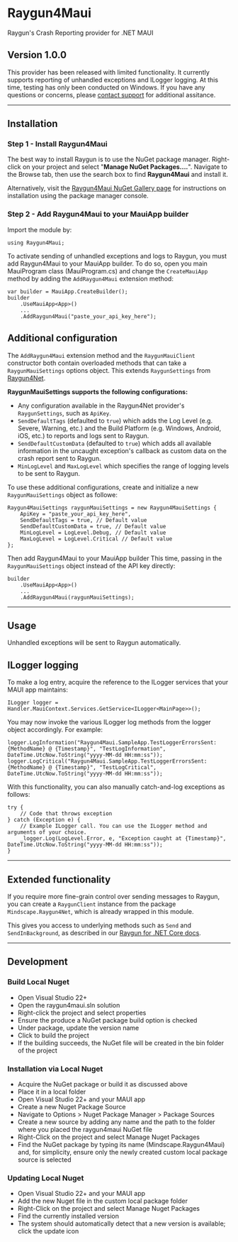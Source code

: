 # Raygun4Maui

Raygun's Crash Reporting provider for .NET MAUI

## Version 1.0.0
This provider has been released with limited functionality. It currently supports reporting of unhandled exceptions and ILogger logging. At this time, testing has only been conducted on Windows. If you have any questions or concerns, please [contact support](https://raygun.com/about/contact) for additional assitance.

---

## Installation

### Step 1 - Install Raygun4Maui

The best way to install Raygun is to use the NuGet package manager. Right-click on your project and select "**Manage NuGet Packages....**". Navigate to the Browse tab, then use the search box to find **Raygun4Maui** and install it.

Alternatively, visit the [Raygun4Maui NuGet Gallery page](https://nuget.org/packages/Raygun4Maui) for instructions on installation using the package manager console.

### Step 2 - Add Raygun4Maui to your MauiApp builder

Import the module by:

```
using Raygun4Maui;
```

To activate sending of unhandled exceptions and logs to Raygun, you must add Raygun4Maui to your MauiApp builder. To do so, open you main MauiProgram class (MauiProgram.cs) and change the `CreateMauiApp` method by adding the `AddRaygun4Maui` extension method:

```
var builder = MauiApp.CreateBuilder();
builder
    .UseMauiApp<App>()
    ...
    .AddRaygun4Maui("paste_your_api_key_here");
```

## Additional configuration

The `AddRaygun4Maui` extension method and the `RaygunMauiClient` constructor both contain overloaded methods that can take a `RaygunMauiSettings` options object. This extends `RaygunSettings` from [Raygun4Net](https://raygun.com/documentation/language-guides/dotnet/crash-reporting/net-core/).

**RaygunMauiSettings supports the following configurations:**
- Any configuration available in the Raygun4Net provider's `RaygunSettings`, such as `ApiKey`.
- `SendDefaultTags` (defaulted to `true`) which adds the Log Level (e.g. Severe, Warning, etc.) and the Build Platform (e.g. Windows, Android, iOS, etc.) to reports and logs sent to Raygun.
- `SendDefaultCustomData` (defaulted to `true`) which adds all available information in the uncaught exception's callback as custom data on the crash report sent to Raygun.
- `MinLogLevel` and `MaxLogLevel` which specifies the range of logging levels to be sent to Raygun.

To use these additional configurations, create and initialize a new `RaygunMauiSettings` object as followe:

```
Raygun4MauiSettings raygunMauiSettings = new Raygun4MauiSettings {
    ApiKey = "paste_your_api_key_here",
    SendDefaultTags = true, // Default value
    SendDefaultCustomData = true, // Default value
    MinLogLevel = LogLevel.Debug, // Default value
    MaxLogLevel = LogLevel.Critical // Default value
};
```

Then add Raygun4Maui to your MauiApp builder This time, passing in the `RaygunMauiSettings` object instead of the API key directly:

```
builder
    .UseMauiApp<App>()
    ...
    .AddRaygun4Maui(raygunMauiSettings);
```

---

## Usage

Unhandled exceptions will be sent to Raygun automatically.

## ILogger logging

To make a log entry, acquire the reference to the ILogger services that your MAUI app maintains:

```
ILogger logger = Handler.MauiContext.Services.GetService<ILogger<MainPage>>();
```

You may now invoke the various ILogger log methods from the logger object accordingly. For example:

```
logger.LogInformation("Raygun4Maui.SampleApp.TestLoggerErrorsSent: {MethodName} @ {Timestamp}", "TestLogInformation", DateTime.UtcNow.ToString("yyyy-MM-dd HH:mm:ss"));
logger.LogCritical("Raygun4Maui.SampleApp.TestLoggerErrorsSent: {MethodName} @ {Timestamp}", "TestLogCritical", DateTime.UtcNow.ToString("yyyy-MM-dd HH:mm:ss"));
```

With this functionality, you can also manually catch-and-log exceptions as follows:

```
try {
    // Code that throws exception
} catch (Exception e) {
    // Example ILogger call. You can use the ILogger method and arguments of your choice.
    _logger.Log(LogLevel.Error, e, "Exception caught at {Timestamp}", DateTime.UtcNow.ToString("yyyy-MM-dd HH:mm:ss"));
}
```

---

## Extended functionality

If you require more fine-grain control over sending messages to Raygun, you can create a `RaygunClient` instance from the package `Mindscape.Raygun4Net`, which is already wrapped in this module. 

This gives you access to underlying methods such as `Send` and `SendInBackground`, as described in our [Raygun for .NET Core docs](https://raygun.com/documentation/language-guides/dotnet/crash-reporting/net-core/).

---

## Development

### Build Local Nuget
* Open Visual Studio 22+
* Open the raygun4maui.sln solution
* Right-click the project and select properties
* Ensure the produce a NuGet package build option is checked
* Under package, update the version name
* Click to build the project
* If the building succeeds, the NuGet file will be created in the bin folder of the project

### Installation via Local Nuget
* Acquire the NuGet package or build it as discussed above
* Place it in a local folder
* Open Visual Studio 22+ and your MAUI app
* Create a new Nuget Package Source
* Navigate to Options > Nuget Package Manager > Package Sources
* Create a new source by adding any name and the path to the folder where you placed the raygun4maui NuGet file
* Right-Click on the project and select Manage Nuget Packages
* Find the NuGet package by typing its name (Mindscape.Raygun4Maui) and, for simplicity, ensure only the newly created custom local package source is selected

### Updating Local Nuget
* Open Visual Studio 22+ and your MAUI app
* Add the new Nuget file in the custom local package folder
* Right-Click on the project and select Manage Nuget Packages
* Find the currently installed version
* The system should automatically detect that a new version is available; click the update icon
